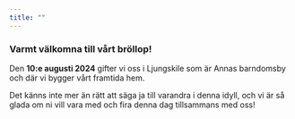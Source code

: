 ```yaml
---
title: ""
---
```

### Varmt välkomna till vårt bröllop!

Den **10:e augusti 2024** gifter vi oss i Ljungskile som är Annas barndomsby och där vi bygger vårt framtida hem.

Det känns inte mer än rätt att säga ja till varandra i denna idyll, och vi är så glada om ni vill vara med och fira denna dag tillsammans med oss!
